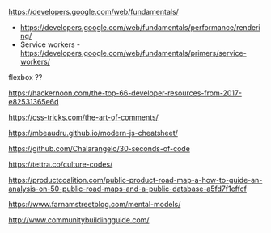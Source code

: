 

https://developers.google.com/web/fundamentals/

* https://developers.google.com/web/fundamentals/performance/rendering/
* Service workers - https://developers.google.com/web/fundamentals/primers/service-workers/

flexbox ??


https://hackernoon.com/the-top-66-developer-resources-from-2017-e82531365e6d

https://css-tricks.com/the-art-of-comments/


https://mbeaudru.github.io/modern-js-cheatsheet/

https://github.com/Chalarangelo/30-seconds-of-code

https://tettra.co/culture-codes/

https://productcoalition.com/public-product-road-map-a-how-to-guide-an-analysis-on-50-public-road-maps-and-a-public-database-a5fd7f1effcf

https://www.farnamstreetblog.com/mental-models/


http://www.communitybuildingguide.com/


